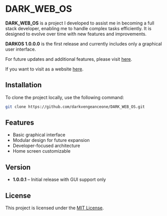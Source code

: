 # DARK_WEB_OS

**DARK_WEB_OS** is a project I developed to assist me in becoming a full stack developer, enabling me to handle complex tasks efficiently. It is designed to evolve over time with new features and improvements.

**DARKOS 1.0.0.0** is the first release and currently includes only a graphical user interface.

For future updates and additional features, please visit [here](https://darkvengeanceone.com/webos/index.html).

If you want to visit as a website [here](https://darkvengeanceone.com/web-os/).

## Installation

To clone the project locally, use the following command:

```bash
git clone https://github.com/darkvengeanceone/DARK_WEB_OS.git
```

## Features

- Basic graphical interface
- Modular design for future expansion
- Developer-focused architecture
- Home screen customizable

## Version

- **1.0.0.1** – Initial release with GUI support only

## License

This project is licensed under the [MIT License](LICENSE).
